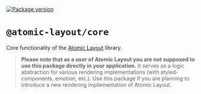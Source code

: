 [![Package version](https://img.shields.io/npm/v/@atomic-layout/core.svg)](https://npmjs.com/package/@atomic-layout/core)

# `@atomic-layout/core`

Core functionality of the [Atomic Layout][atomic-layout] library.

> **Please note that as a user of Atomic Layout you are not supposed to use this package directly in your application.** It serves as a logic abstraction for various rendering implementations (with styled-components, emotion, etc.). Use this package if you are planning to introduce a new rendering implementation of Atomic Layout.

[atomic-layout]: https://github.com/kettanaito/atomic-layout
